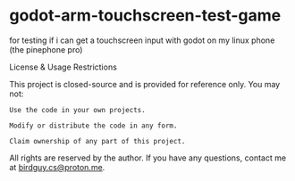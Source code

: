# godot-arm-touchscreen-test-game
for testing if i can get a touchscreen input with godot on my linux phone (the pinephone pro)

License & Usage Restrictions

This project is closed-source and is provided for reference only. You may not:

    Use the code in your own projects.

    Modify or distribute the code in any form.

    Claim ownership of any part of this project.

All rights are reserved by the author. If you have any questions, contact me at birdguy.cs@proton.me.
